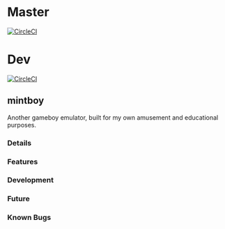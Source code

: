 # Master

[![CircleCI](https://circleci.com/gh/bayleaf1130/mint-boy.svg?style=svg)](https://github.com/bayleaf1130/mint-boy/tree/master)

# Dev

[![CircleCI](https://circleci.com/gh/bayleaf1130/mint-boy.svg?style=svg)](https://github.com/bayleaf1130/mint-boy/tree/dev)

## mintboy

Another gameboy emulator, built for my own amusement and educational purposes. 

### Details


### Features

### Development

### Future

### Known Bugs

